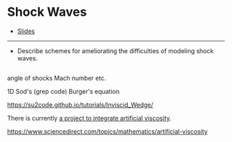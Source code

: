 #   Shock Waves

* [Slides](./slides/5-shocks.pdf)

---

- Describe schemes for ameliorating the difficulties of modeling shock waves.

##  

angle of shocks
Mach number
etc.

1D Sod's (grep code)
Burger's equation

https://su2code.github.io/tutorials/Inviscid_Wedge/

There is currently [a project to integrate artificial viscosity](https://github.com/illinois-ceesd/mirgecom/pull/213).

https://www.sciencedirect.com/topics/mathematics/artificial-viscosity
